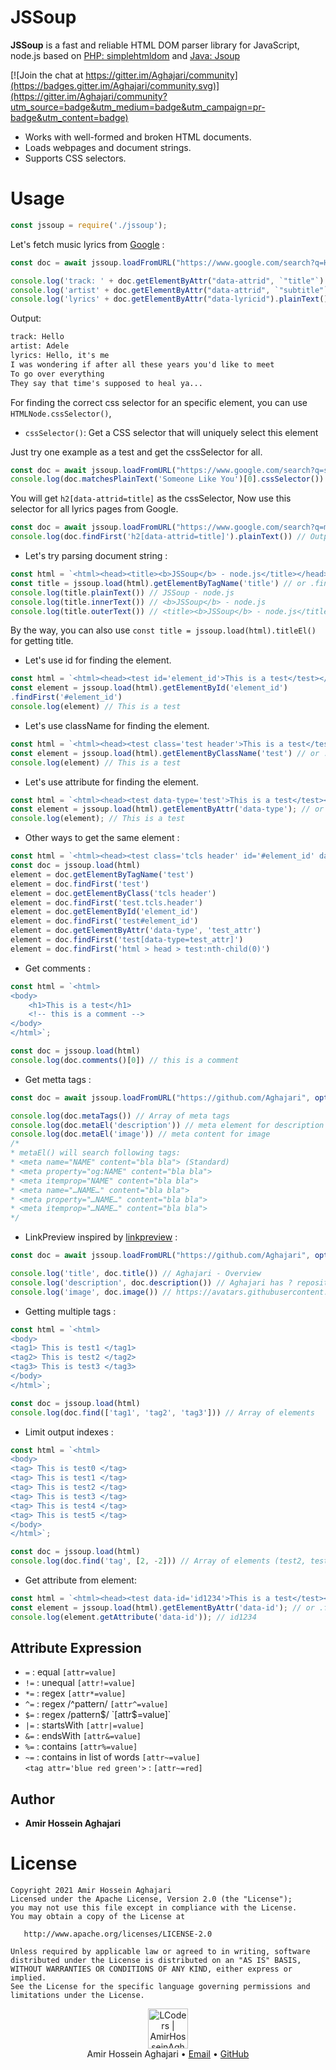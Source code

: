 # JSSoup
 **JSSoup** is a fast and reliable HTML DOM parser library for JavaScript, node.js based on [PHP: simplehtmldom](https://github.com/simplehtmldom/simplehtmldom) and [Java: Jsoup](https://github.com/jhy/jsoup)

[![Join the chat at https://gitter.im/Aghajari/community](https://badges.gitter.im/Aghajari/community.svg)](https://gitter.im/Aghajari/community?utm_source=badge&utm_medium=badge&utm_campaign=pr-badge&utm_content=badge)

- Works with well-formed and broken HTML documents.
- Loads webpages and document strings.
- Supports CSS selectors.

# Usage
```js
const jssoup = require('./jssoup');
```

Let's fetch music lyrics from [Google](https://www.google.com/search?q=Hello+lyrics) :
```js
const doc = await jssoup.loadFromURL("https://www.google.com/search?q=Hello+lyrics", options())

console.log('track: ' + doc.getElementByAttr("data-attrid", `"title"`).plainText())
console.log('artist' + doc.getElementByAttr("data-attrid", `"subtitle"`).plainText())
console.log('lyrics' + doc.getElementByAttr("data-lyricid").plainText())
```
Output:
```html
track: Hello
artist: Adele
lyrics: Hello, it's me 
I was wondering if after all these years you'd like to meet 
To go over everything 
They say that time's supposed to heal ya...
```

For finding the correct css selector for an specific element, you can use `HTMLNode.cssSelector()`,
- `cssSelector()`: Get a CSS selector that will uniquely select this element

Just try one example as a test and get the cssSelector for all.

```js
const doc = await jssoup.loadFromURL("https://www.google.com/search?q=someone+like+you+lyrics", options())
console.log(doc.matchesPlainText('Someone Like You')[0].cssSelector())
```
You will get `h2[data-attrid=title]` as the cssSelector, Now use this selector for all lyrics pages from Google.
```js
const doc = await jssoup.loadFromURL("https://www.google.com/search?q=million+years+ago+lyrics", options())
console.log(doc.findFirst('h2[data-attrid=title]').plainText()) // Output: Million Years Ago
```

- Let's try parsing document string :
```js
const html = `<html><head><title><b>JSSoup</b> - node.js</title></head></html>`
const title = jssoup.load(html).getElementByTagName('title') // or .findFirst('title');
console.log(title.plainText()) // JSSoup - node.js
console.log(title.innerText()) // <b>JSSoup</b> - node.js
console.log(title.outerText()) // <title><b>JSSoup</b> - node.js</title>
```
By the way, you can also use `const title = jssoup.load(html).titleEl()` for getting title.

- Let's use id for finding the element.
```js
const html = `<html><head><test id='element_id'>This is a test</test></head></html>`
const element = jssoup.load(html).getElementById('element_id')
.findFirst('#element_id')
console.log(element) // This is a test
```

- Let's use className for finding the element.
```js
const html = `<html><head><test class='test header'>This is a test</test></head></html>`
const element = jssoup.load(html).getElementByClassName('test') // or .findFirst('.header')
console.log(element) // This is a test
```

- Let's use attribute for finding the element.
```js
const html = `<html><head><test data-type='test'>This is a test</test></head></html>`;
const element = jssoup.load(html).getElementByAttr('data-type'); // or .findFirst('[data-type]');
console.log(element); // This is a test
```

- Other ways to get the same element :
```js
const html = `<html><head><test class='tcls header' id='#element_id' data-type='test_attr'>This is a test</test></head></html>`
const doc = jssoup.load(html)
element = doc.getElementByTagName('test')
element = doc.findFirst('test')
element = doc.getElementByClass('tcls header')
element = doc.findFirst('test.tcls.header')
element = doc.getElementById('element_id')
element = doc.findFirst('test#element_id')
element = doc.getElementByAttr('data-type', 'test_attr')
element = doc.findFirst('test[data-type=test_attr]')
element = doc.findFirst('html > head > test:nth-child(0)')
```

- Get comments :
```js
const html = `<html>
<body>
    <h1>This is a test</h1>
    <!-- this is a comment -->
</body>
</html>`;

const doc = jssoup.load(html)
console.log(doc.comments()[0]) // this is a comment
```

- Get metta tags :
```js
const doc = await jssoup.loadFromURL("https://github.com/Aghajari", options())

console.log(doc.metaTags()) // Array of meta tags
console.log(doc.metaEl('description')) // meta element for description
console.log(doc.metaEl('image')) // meta content for image
/*
* metaEl() will search following tags:
* <meta name="NAME" content="bla bla"> (Standard)
* <meta property="og:NAME" content="bla bla">
* <meta itemprop="NAME" content="bla bla">
* <meta name="…NAME…" content="bla bla">
* <meta property="…NAME…" content="bla bla">
* <meta itemprop="…NAME…" content="bla bla">
*/ 
```

- LinkPreview inspired by [linkpreview](https://github.com/meyt/linkpreview) :
```js
const doc = await jssoup.loadFromURL("https://github.com/Aghajari", options())

console.log('title', doc.title()) // Aghajari - Overview
console.log('description', doc.description()) // Aghajari has ? repositories available. Follow their code on GitHub.
console.log('image', doc.image()) // https://avatars.githubusercontent.com/u/30867537?v=4?s=400
```

- Getting multiple tags :
```js
const html = `<html>
<body>
<tag1> This is test1 </tag1>
<tag2> This is test2 </tag2>
<tag3> This is test3 </tag3>
</body>
</html>`;

const doc = jssoup.load(html)
console.log(doc.find(['tag1', 'tag2', 'tag3'])) // Array of elements
```

- Limit output indexes :
```js
const html = `<html>
<body>
<tag> This is test0 </tag>
<tag> This is test1 </tag>
<tag> This is test2 </tag>
<tag> This is test3 </tag>
<tag> This is test4 </tag>
<tag> This is test5 </tag>
</body>
</html>`;

const doc = jssoup.load(html)
console.log(doc.find('tag', [2, -2])) // Array of elements (test2, test4)
```

- Get attribute from element:
```js
const html = `<html><head><test data-id='id1234'>This is a test</test></head></html>`;
const element = jssoup.load(html).getElementByAttr('data-id'); // or .findFirst('test[data-id]');
console.log(element.getAttribute('data-id')); // id1234
```

## Attribute Expression
- `=` : equal `[attr=value]`
- `!=` : unequal `[attr!=value]`
- `*=` : regex `[attr*=value]`
- `^=` : regex /^pattern/ `[attr^=value]`
- `$=` : regex /pattern$/ `[attr$=value]`
- `|=` : startsWith `[attr|=value]`
- `&=` : endsWith `[attr&=value]`
- `%=` : contains `[attr%=value]`
- `~=` : contains in list of words `[attr~=value]`<br>`<tag attr='blue red green'>` : `[attr~=red]`

## Author 
- **Amir Hossein Aghajari**

License
=======

    Copyright 2021 Amir Hossein Aghajari
    Licensed under the Apache License, Version 2.0 (the "License");
    you may not use this file except in compliance with the License.
    You may obtain a copy of the License at

       http://www.apache.org/licenses/LICENSE-2.0

    Unless required by applicable law or agreed to in writing, software
    distributed under the License is distributed on an "AS IS" BASIS,
    WITHOUT WARRANTIES OR CONDITIONS OF ANY KIND, either express or implied.
    See the License for the specific language governing permissions and
    limitations under the License.


<div align="center">
  <img width="64" alt="LCoders | AmirHosseinAghajari" src="https://user-images.githubusercontent.com/30867537/90538314-a0a79200-e193-11ea-8d90-0a3576e28a18.png">
  <br><a>Amir Hossein Aghajari</a> • <a href="mailto:amirhossein.aghajari.82@gmail.com">Email</a> • <a href="https://github.com/Aghajari">GitHub</a>
</div>
